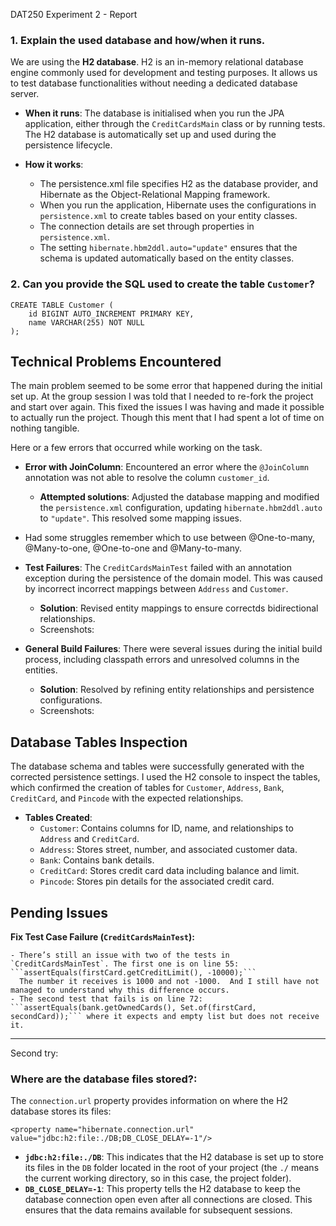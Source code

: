DAT250 Experiment 2 - Report

### 1. **Explain the used database and how/when it runs.**

We are using the **H2 database**. H2 is an in-memory relational database engine commonly used for development and testing purposes. It allows us to test database functionalities without needing a dedicated database server.

- **When it runs**: The database is initialised when you run the JPA application, either through the `CreditCardsMain` class or by running tests. The H2 database is automatically set up and used during the persistence lifecycle.

- **How it works**:

    - The persistence.xml file specifies H2 as the database provider, and Hibernate as the Object-Relational Mapping framework.
    - When you run the application, Hibernate uses the configurations in `persistence.xml` to create tables based on your entity classes.
    - The connection details are set through properties in `persistence.xml`.
    - The setting `hibernate.hbm2ddl.auto="update"` ensures that the schema is updated automatically based on the entity classes.

### 2. **Can you provide the SQL used to create the table `Customer`?**

```
CREATE TABLE Customer (
    id BIGINT AUTO_INCREMENT PRIMARY KEY,
    name VARCHAR(255) NOT NULL
);
```

## Technical Problems Encountered

The main problem seemed to be some error that happened during the initial set up. At the group session I was told that I needed to re-fork the project and start over again. This  fixed the issues I was having and made it possible to actually run the project. Though this ment that I had spent a lot of time on nothing tangible.

Here or a few errors that occurred while working on the task.

- **Error with JoinColumn**: Encountered an error where the `@JoinColumn` annotation was not able to resolve the column `customer_id`.

    - **Attempted solutions**: Adjusted the database mapping and modified the `persistence.xml` configuration, updating `hibernate.hbm2ddl.auto` to `"update"`. This resolved some mapping issues.
- Had some struggles remember which to use between @One-to-many, @Many-to-one, @One-to-one and @Many-to-many.

- **Test Failures**: The `CreditCardsMainTest` failed with an annotation exception during the persistence of the domain model. This was caused by incorrect incorrect mappings between `Address` and `Customer`.

    - **Solution**: Revised entity mappings to ensure correctds bidirectional relationships.
    - Screenshots:

- **General Build Failures**: There were several issues during the initial build process, including classpath errors and unresolved columns in the entities.

    - **Solution**: Resolved by refining entity relationships and persistence configurations.
    - Screenshots:


## Database Tables Inspection

The database schema and tables were successfully generated with the corrected persistence settings. I used the H2 console to inspect the tables, which confirmed the creation of tables for `Customer`, `Address`, `Bank`, `CreditCard`, and `Pincode` with the expected relationships.

- **Tables Created**:
    - `Customer`: Contains columns for ID, name, and relationships to `Address` and `CreditCard`.
    - `Address`: Stores street, number, and associated customer data.
    - `Bank`: Contains bank details.
    - `CreditCard`: Stores credit card data including balance and limit.
    - `Pincode`: Stores pin details for the associated credit card.

## Pending Issues

**Fix Test Case Failure (`CreditCardsMainTest`):**

    - There’s still an issue with two of the tests in `CreditCardsMainTest`. The first one is on line 55: ```assertEquals(firstCard.getCreditLimit(), -10000);```
      The number it receives is 1000 and not -1000.  And I still have not managed to understand why this difference occurs. 
    - The second test that fails is on line 72: ```assertEquals(bank.getOwnedCards(), Set.of(firstCard, secondCard));``` where it expects and empty list but does not receive it. 



---
Second try:

### **Where are the database files stored?**:

The `connection.url` property provides information on where the H2 database stores its files:

```
<property name="hibernate.connection.url" value="jdbc:h2:file:./DB;DB_CLOSE_DELAY=-1"/>
```

- **`jdbc:h2:file:./DB`**: This indicates that the H2 database is set up to store its files in the `DB` folder located in the root of your project (the `./` means the current working directory, so in this case, the project folder).
- **`DB_CLOSE_DELAY=-1`**: This property tells the H2 database to keep the database connection open even after all connections are closed. This ensures that the data remains available for subsequent sessions.

